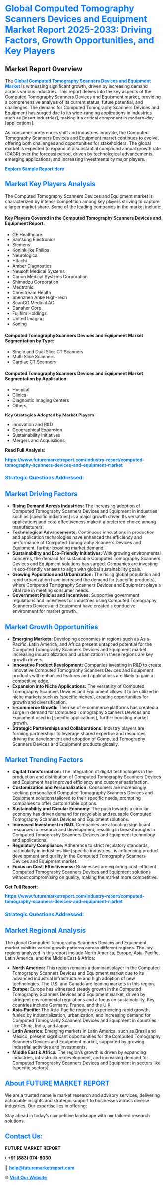 <h1 style="color: #007BFF;">Global Computed Tomography Scanners Devices and Equipment Market Report 2025-2033: Driving Factors, Growth Opportunities, and Key Players</h1>

<section id="overview">
<h2>Market Report Overview</h2>
<p>The <a href="https://www.futuremarketreport.com/industry-report/computed-tomography-scanners-devices-and-equipment-market" style="color: #007BFF; text-decoration: none;"><strong>Global Computed Tomography Scanners Devices and Equipment Market</strong></a> is witnessing significant growth, driven by increasing demand across various industries. This report delves into the key aspects of the Computed Tomography Scanners Devices and Equipment market, providing a comprehensive analysis of its current status, future potential, and challenges. The demand for Computed Tomography Scanners Devices and Equipment has surged due to its wide-ranging applications in industries such as [insert industries], making it a critical component in modern-day [applications].</p>
<p>As consumer preferences shift and industries innovate, the Computed Tomography Scanners Devices and Equipment market continues to evolve, offering both challenges and opportunities for stakeholders. The global market is expected to expand at a substantial compound annual growth rate (CAGR) over the forecast period, driven by technological advancements, emerging applications, and increasing investments by major players.</p>
</section>

<section id="overview">
<p><a href="https://www.futuremarketreport.com/request-sample/reportId=79446" style="color: #007BFF; text-decoration: none;"><strong>Explore Sample Report Here</strong></a></p>
</section>

<section id="key-players">
<h2 style="color: #007BFF;">Market Key Players Analysis</h2>
<p>The Computed Tomography Scanners Devices and Equipment market is characterized by intense competition among key players striving to capture a larger market share. Some of the leading companies in the market include:</p>
<h4>Key Players Covered in the Computed Tomography Scanners Devices and Equipment Report:</h4>
<ul><li>GE Healthcare</li><li>Samsung Electronics</li><li>Siemens</li><li>Koninklijke Philips</li><li>Neurologica</li><li>Hitachi</li><li>Amber Diagnostics</li><li>Neusoft Medical Systems</li><li>Canon Medical Systems Corporation</li><li>Shimadzu Corporation</li><li>Medtronic</li><li>Carestream Health</li><li>Shenzhen Anke High-Tech</li><li>ScanCO Medical AG</li><li>Danaher Corp</li><li>Fujifilm Holdings</li><li>United Imaging</li><li>Koning</li></ul>
<h4>Computed Tomography Scanners Devices and Equipment Market Segmentation by Type:</h4>
<ul><li>Single and Dual Slice CT Scanners</li><li>Multi Slice Scanners</li><li>Cardiac CT Scanners</li></ul>

<h4>Computed Tomography Scanners Devices and Equipment Market Segmentation by Application:</h4>
<ul><li>Hospital</li><li>Clinics</li><li>Diagnostic Imaging Centers</li><li>Others</li></ul>
<p><strong>Key Strategies Adopted by Market Players:</strong></p>
<ul>
<li>Innovation and R&D</li>
<li>Geographical Expansion</li>
<li>Sustainability Initiatives</li>
<li>Mergers and Acquisitions</li>
</ul>
</section>

<section>
<p><strong>Read Full Analysis: </strong></p><a href="https://www.futuremarketreport.com/industry-report/computed-tomography-scanners-devices-and-equipment-market" style="color: #007BFF; text-decoration: none;"><strong>https://www.futuremarketreport.com/industry-report/computed-tomography-scanners-devices-and-equipment-market</strong></a>
<h3 style="color: #007BFF;">Strategic Questions Addressed:</h3>
</section>

<section id="driving-factors">
<h2 style="color: #007BFF;">Market Driving Factors</h2>
<ul>
<li><strong>Rising Demand Across Industries:</strong> The increasing adoption of Computed Tomography Scanners Devices and Equipment in industries such as [specific industries] is a major growth driver. Its versatile applications and cost-effectiveness make it a preferred choice among manufacturers.</li>
<li><strong>Technological Advancements:</strong> Continuous innovations in production and application technologies have enhanced the efficiency and performance of Computed Tomography Scanners Devices and Equipment, further boosting market demand.</li>
<li><strong>Sustainability and Eco-Friendly Initiatives:</strong> With growing environmental concerns, the demand for sustainable Computed Tomography Scanners Devices and Equipment solutions has surged. Companies are investing in eco-friendly variants to align with global sustainability goals.</li>
<li><strong>Growing Population and Urbanization:</strong> The rising global population and rapid urbanization have increased the demand for [specific products], where Computed Tomography Scanners Devices and Equipment plays a vital role in meeting consumer needs.</li>
<li><strong>Government Policies and Incentives:</strong> Supportive government regulations and incentives for industries using Computed Tomography Scanners Devices and Equipment have created a conducive environment for market growth.</li>
</ul>
</section>

<section id="growth-opportunities">
<h2 style="color: #007BFF;">Market Growth Opportunities</h2>
<ul>
<li><strong>Emerging Markets:</strong> Developing economies in regions such as Asia-Pacific, Latin America, and Africa present untapped potential for the Computed Tomography Scanners Devices and Equipment market. Increasing industrialization and urbanization in these regions are key growth drivers.</li>
<li><strong>Innovative Product Development:</strong> Companies investing in R&D to create innovative Computed Tomography Scanners Devices and Equipment products with enhanced features and applications are likely to gain a competitive edge.</li>
<li><strong>Expansion into Niche Applications:</strong> The versatility of Computed Tomography Scanners Devices and Equipment allows it to be utilized in niche markets such as [specific niches], creating opportunities for growth and diversification.</li>
<li><strong>E-commerce Growth:</strong> The rise of e-commerce platforms has created a surge in demand for Computed Tomography Scanners Devices and Equipment used in [specific applications], further boosting market growth.</li>
<li><strong>Strategic Partnerships and Collaborations:</strong> Industry players are forming partnerships to leverage shared expertise and resources, driving the development and adoption of Computed Tomography Scanners Devices and Equipment products globally.</li>
</ul>
</section>

<section id="trending-factors">
<h2 style="color: #007BFF;">Market Trending Factors</h2>
<ul>
<li><strong>Digital Transformation:</strong> The integration of digital technologies in the production and distribution of Computed Tomography Scanners Devices and Equipment has improved efficiency and customer satisfaction.</li>
<li><strong>Customization and Personalization:</strong> Consumers are increasingly seeking personalized Computed Tomography Scanners Devices and Equipment solutions tailored to their specific needs, prompting companies to offer customizable options.</li>
<li><strong>Sustainability and Circular Economy:</strong> The push towards a circular economy has driven demand for recyclable and reusable Computed Tomography Scanners Devices and Equipment solutions.</li>
<li><strong>Increased Investment in R&D:</strong> Companies are allocating significant resources to research and development, resulting in breakthroughs in Computed Tomography Scanners Devices and Equipment technology and applications.</li>
<li><strong>Regulatory Compliance:</strong> Adherence to strict regulatory standards, particularly in industries like [specific industries], is influencing product development and quality in the Computed Tomography Scanners Devices and Equipment market.</li>
<li><strong>Focus on Cost-Effectiveness:</strong> Businesses are exploring cost-efficient Computed Tomography Scanners Devices and Equipment solutions without compromising on quality, making the market more competitive.</li>
</ul>
</section>

<section>
<p><strong>Get Full Report: </strong></p><a href="https://www.futuremarketreport.com/industry-report/computed-tomography-scanners-devices-and-equipment-market" style="color: #007BFF; text-decoration: none;"><strong>https://www.futuremarketreport.com/industry-report/computed-tomography-scanners-devices-and-equipment-market</strong></a>
<h3 style="color: #007BFF;">Strategic Questions Addressed:</h3>
</section>


<section id="regional-analysis">
<h2 style="color: #007BFF;">Market Regional Analysis</h2>
<p>The global Computed Tomography Scanners Devices and Equipment market exhibits varied growth patterns across different regions. The key regions analyzed in this report include North America, Europe, Asia-Pacific, Latin America, and the Middle East & Africa:</p>
<ul>
<li><strong>North America:</strong> This region remains a dominant player in the Computed Tomography Scanners Devices and Equipment market due to its advanced industrial infrastructure and high adoption of new technologies. The U.S. and Canada are leading markets in this region.</li>
<li><strong>Europe:</strong> Europe has witnessed steady growth in the Computed Tomography Scanners Devices and Equipment market, driven by stringent environmental regulations and a focus on sustainability. Key countries include Germany, France, and the U.K.</li>
<li><strong>Asia-Pacific:</strong> The Asia-Pacific region is experiencing rapid growth, fueled by industrialization, urbanization, and increasing demand for Computed Tomography Scanners Devices and Equipment in countries like China, India, and Japan.</li>
<li><strong>Latin America:</strong> Emerging markets in Latin America, such as Brazil and Mexico, present significant opportunities for the Computed Tomography Scanners Devices and Equipment market, supported by growing industrial activities and investments.</li>
<li><strong>Middle East & Africa:</strong> The region’s growth is driven by expanding industries, infrastructure development, and increasing demand for Computed Tomography Scanners Devices and Equipment in sectors like [specific sectors].</li>
</ul>
</section>

<footer>
<h2 style="color: #007BFF;">About FUTURE MARKET REPORT</h2>
<p>We are a trusted name in market research and advisory services, delivering actionable insights and strategic support to businesses across diverse industries. Our expertise lies in offering:</p>

<p>Stay ahead in today’s competitive landscape with our tailored research solutions.</p>

<h2 style="color: #007BFF;">Contact Us:</h2>
<p><strong>FUTURE MARKET REPORT</strong></p>
<p>📞 <strong>+91 (883) 074-8030</strong></p>
<p>📧 <strong><a href="mailto:help@futuremarketreport.com" style="color: #007BFF;">help@futuremarketreport.com</a></strong></p>
<p>🌐 <strong><a href="https://www.futuremarketreport.com/" style="color: #007BFF;">Visit Our Website</a></strong></p>
</footer>